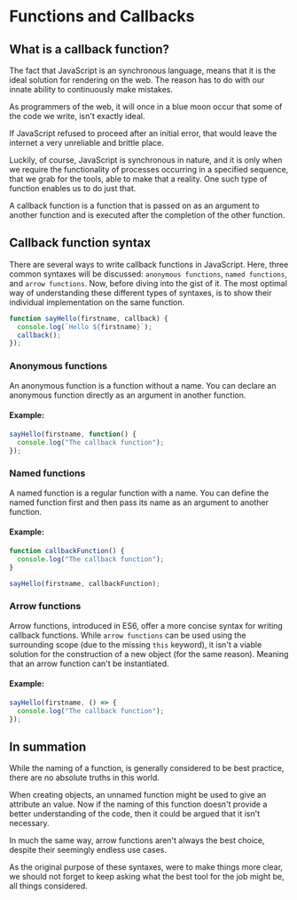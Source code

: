 # Functions and Callbacks

## What is a callback function?

The fact that JavaScript is an synchronous language, means that it is the ideal solution for rendering on the web.
The reason has to do with our innate ability to continuously make mistakes.

As programmers of the web, it will once in a blue moon occur that some of the code we write, isn't exactly ideal.

If JavaScript refused to proceed after an initial error, that would leave the internet a very unreliable and brittle place.

Luckily, of course, JavaScript is synchronous in nature, and it is only when we require the functionality of processes occurring in a specified sequence, that we grab for the tools, able to make that a reality. One such type of function enables us to do just that.


A callback function is a function that is passed on as an argument to another function and is executed after the completion of the other function.

## Callback function syntax

There are several ways to write callback functions in JavaScript. Here, three common syntaxes will be discussed: `anonymous functions`, `named functions`, and `arrow functions`.
Now, before diving into the gist of it. The most optimal way of understanding these different types of syntaxes, is to show their individual implementation on the same function.

```javascript
function sayHello(firstname, callback) {
  console.log(`Hello ${firstname}`);
  callback();
});
```

### Anonymous functions

An anonymous function is a function without a name. You can declare an anonymous function directly as an argument in another function.

#### Example:

```javascript
sayHello(firstname, function() {
  console.log("The callback function");
});
```

### Named functions

A named function is a regular function with a name. You can define the named function first and then pass its name as an argument to another function.

#### Example:

```javascript
function callbackFunction() {
  console.log("The callback function");
}

sayHello(firstname, callbackFunction);
```

### Arrow functions

Arrow functions, introduced in ES6, offer a more concise syntax for writing callback functions.
While `arrow functions` can be used using the surrounding scope (due to the missing `this` keyword), it isn't a viable solution for the construction of a new object (for the same reason).
Meaning that an arrow function can't be instantiated.

#### Example:

```javascript
sayHello(firstname, () => {
  console.log("The callback function");
});
```


## In summation

While the naming of a function, is generally considered to be best practice, there are no absolute truths in this world.

When creating objects, an unnamed function might be used to give an attribute an value. Now if the naming of this function doesn't provide a better understanding of the code, then it could be argued that it isn't necessary.

In much the same way, arrow functions aren't always the best choice, despite their seemingly endless use cases.

As the original purpose of these syntaxes, were to make things more clear, we should not forget to keep asking what the best tool for the job might be, all things considered.
 